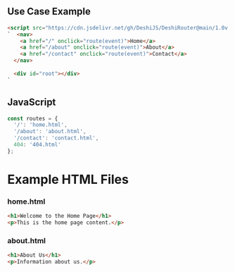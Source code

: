 ## Use Case Example

```html
<script src="https://cdn.jsdelivr.net/gh/DeshiJS/DeshiRouter@main/1.0v.js" defer></script>
`  <nav>
    <a href="/" onclick="route(event)">Home</a>
    <a href="/about" onclick="route(event)">About</a>
    <a href="/contact" onclick="route(event)">Contact</a>
  </nav>
  
  <div id="root"></div>
`
```

## JavaScript

```javascript
const routes = {
  '/': 'home.html',
  '/about': 'about.html',
  '/contact': 'contact.html',
  404: '404.html'
};
```

# Example HTML Files

### home.html
```html
<h1>Welcome to the Home Page</h1>
<p>This is the home page content.</p>
```
### about.html

```html
<h1>About Us</h1>
<p>Information about us.</p>

```
